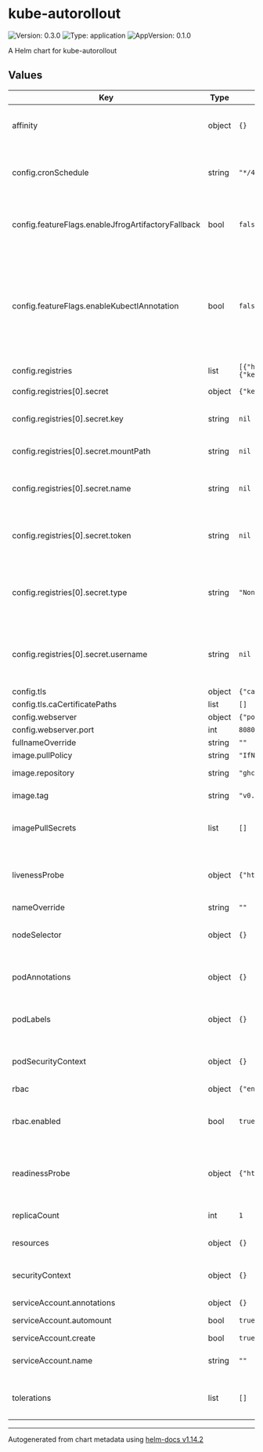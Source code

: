 # kube-autorollout

![Version: 0.3.0](https://img.shields.io/badge/Version-0.3.0-informational?style=flat-square) ![Type: application](https://img.shields.io/badge/Type-application-informational?style=flat-square) ![AppVersion: 0.1.0](https://img.shields.io/badge/AppVersion-0.1.0-informational?style=flat-square)

A Helm chart for kube-autorollout

## Values

| Key | Type | Default | Description |
|-----|------|---------|-------------|
| affinity | object | `{}` | Affinity configuration for the kube-autorollout controller. More information can be found here: https://kubernetes.io/docs/concepts/scheduling-eviction/assign-pod-node/#affinity-and-anti-affinity |
| config.cronSchedule | string | `"*/45 * * * * *"` | The cron schedule to execute the main controller code, given in a format supported by Croner: https://github.com/Hexagon/croner-rust?tab=readme-ov-file#pattern. Default: "*/45 * * * * *" to execute every 45 seconds |
| config.featureFlags.enableJfrogArtifactoryFallback | bool | `false` | Enable JFrog Artifactory fallback when the Artifactory is configured to use the Repository Path Method (https://jfrog.com/help/r/jfrog-artifactory-documentation/the-repository-path-method-for-docker) |
| config.featureFlags.enableKubectlAnnotation | bool | `false` | Change the kube-autorollout patch annotation key (that triggers the redeployment) from "kube-autorollout/restartedAt" to "kubectl.kubernetes.io/restartedAt". The latter annotation is applied by kubectl when executing the command "kubectl rollout restart". Most GitOps tools like ArgoCD and FluxCD ignore the kubectl annotation from state drift detection. If you are not using this value on "true" you might need to add further configuration to ArgoCD and FluxCD to not show the kube-autorollout annotation as a state drift. |
| config.registries | list | `[{"hostnamePattern":"ghcr.io","secret":{"key":null,"mountPath":null,"name":null,"token":null,"type":"None","username":null}}]` | Container registries |
| config.registries[0].secret | object | `{"key":null,"mountPath":null,"name":null,"token":null,"type":"None","username":null}` | The Kubernetes secret to mount as an environment variable into the pod |
| config.registries[0].secret.key | string | `nil` | OPTIONAL FOR <Opaque>: The key to reference of the secret. Will be referenced in the config automatically if .token is unset |
| config.registries[0].secret.mountPath | string | `nil` | REQUIRED FOR <ImagePullSecret>: The mount path of the ImagePullSecret within the kube-autorollout pod. Must be unique across registry secrets. |
| config.registries[0].secret.name | string | `nil` | Kubernetes Secret name of secret type Opaque or ImagePullSecret to reference. The secret should contain the Docker Registry API token, personal access token, JFrog Artifactory identity token, etc. |
| config.registries[0].secret.token | string | `nil` | OPTIONAL FOR <Opaque>: Not recommended for production use - use .name and .key instead. A hardcoded token (api token, personal access token, etc.) to be passed in the Authorization header of the Docker manifest request to the registry |
| config.registries[0].secret.type | string | `"None"` | REQUIRED: The type of the secret - ImagePullSecret, Opaque, None. <ImagePullSecret> must define keys "name" and "mountPath". <Opaque> with Kubernetes Secret must define keys "name" and "key", optionally "username". <Opaque> with hardcoded token must define keys "token". <None> will ignore authentication to the registry. |
| config.registries[0].secret.username | string | `nil` | OPTIONAL FOR <Opaque>: The username to use for this registry. Only necessary when the registry is requiring an advanced token flow for authentication, that involves trading in the username and api key / api token into a short-living OAuth2.0-esque access token. This is required for ghcr.io and docker.io |
| config.tls | object | `{"caCertificatePaths":[]}` | TLS configuration |
| config.tls.caCertificatePaths | list | `[]` | Custom CA certificate paths within the container |
| config.webserver | object | `{"port":8080}` | Webserver configuration |
| config.webserver.port | int | `8080` | Webserver port |
| fullnameOverride | string | `""` | String to fully override `"kube-autorollout.fullname"` |
| image.pullPolicy | string | `"IfNotPresent"` | Image pull policy for the container image |
| image.repository | string | `"ghcr.io/juv/kube-autorollout"` | The image repository name to use for the container image |
| image.tag | string | `"v0.1.0"` | Image tag to use for the container image. Overrides the image tag whose default is the chart appVersion. |
| imagePullSecrets | list | `[]` | Secrets with credentials to pull images from a private registry. More information can be found here: https://kubernetes.io/docs/tasks/configure-pod-container/pull-image-private-registry/ |
| livenessProbe | object | `{"httpGet":{"path":"/health/live","port":"http"}}` | Liveness probe for the kube-autorollout controller. More information can be found here: https://kubernetes.io/docs/tasks/configure-pod-container/configure-liveness-readiness-startup-probes/ |
| nameOverride | string | `""` | Override to the chart name |
| nodeSelector | object | `{}` | Node selector for the kube-autorollout controller. More information can be found here: https://kubernetes.io/docs/concepts/scheduling-eviction/assign-pod-node/#nodeselector |
| podAnnotations | object | `{}` | Pod annotations for kube-autorollout. More information can be found here: https://kubernetes.io/docs/concepts/overview/working-with-objects/annotations/ |
| podLabels | object | `{}` | Pod labels for kube-autorollout. More information can be found here: https://kubernetes.io/docs/concepts/overview/working-with-objects/labels/ |
| podSecurityContext | object | `{}` | kube-autorollout pod-level security context. More information can be found here: https://kubernetes.io/docs/tasks/configure-pod-container/security-context/ |
| rbac | object | `{"enabled":true}` | Kubernetes RBAC configuration |
| rbac.enabled | bool | `true` | Switch to enable/disable the creation of Kubernetes role and rolebinding for the kube-autorollout service account automatically. If false, the role and rolebinding that targets the service account must be created separately. |
| readinessProbe | object | `{"httpGet":{"path":"/health/ready","port":"http"}}` | Readiness probe for kube-autorollout controller. More information can be found here: https://kubernetes.io/docs/tasks/configure-pod-container/configure-liveness-readiness-startup-probes/ |
| replicaCount | int | `1` | The number of application controller pods to run. A number higher than one does not make sense at this time as the controller is not supporting sharding. |
| resources | object | `{}` | Resource requests and limits for the kube-autorollout pod |
| securityContext | object | `{}` | kube-autorollout container-level security context. More information can be found here: https://kubernetes.io/docs/tasks/configure-pod-container/security-context/ |
| serviceAccount.annotations | object | `{}` | Annotations to add to the service account |
| serviceAccount.automount | bool | `true` | Automatically mount a ServiceAccount's API credentials? |
| serviceAccount.create | bool | `true` | Specifies whether a service account should be created |
| serviceAccount.name | string | `""` | The name of the service account to use. If not set and create is true, a name is generated using the fullname template |
| tolerations | list | `[]` | Tolerations for the kube-autorollout controller. More information can be found here: https://kubernetes.io/docs/concepts/scheduling-eviction/taint-and-toleration/ |

----------------------------------------------
Autogenerated from chart metadata using [helm-docs v1.14.2](https://github.com/norwoodj/helm-docs/releases/v1.14.2)
